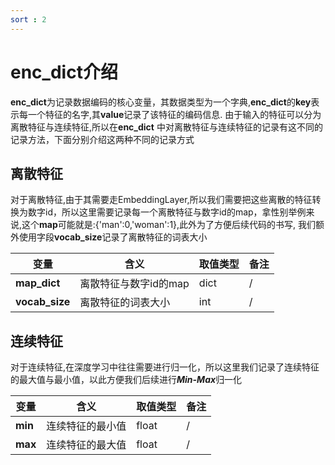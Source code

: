 ```yaml
---
sort : 2
---
```


# enc_dict介绍

**enc_dict**为记录数据编码的核心变量，其数据类型为一个字典,**enc_dict**的**key**表示每一个特征的名字,其**value**记录了该特征的编码信息.
由于输入的特征可以分为离散特征与连续特征,所以在**enc_dict** 中对离散特征与连续特征的记录有这不同的记录方法，下面分别介绍这两种不同的记录方式

## 离散特征
对于离散特征,由于其需要走EmbeddingLayer,所以我们需要把这些离散的特征转换为数字id，所以这里需要记录每一个离散特征与数字id的map，拿性别举例来说,这个**map**可能就是:{'man':0,'woman':1},此外为了方便后续代码的书写,
我们额外使用字段**vocab_size**记录了离散特征的词表大小


| 变量             | 含义            | 取值类型 | 备注   |
|----------------|---------------|------|------|
| **map_dict**   | 离散特征与数字id的map | dict | /    |
| **vocab_size** | 离散特征的词表大小     | int  | /    |

## 连续特征

对于连续特征,在深度学习中往往需要进行归一化，所以这里我们记录了连续特征的最大值与最小值，以此方便我们后续进行***Min-Max***归一化


| 变量      | 含义       | 取值类型  | 备注   |
|---------|----------|-------|------|
| **min** | 连续特征的最小值 | float | /    |
| **max** | 连续特征的最大值 | float | /    |